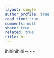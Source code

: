 ```yaml
---
layout: single
author_profile: true
read_time: true
comments: null
share: true
related: true
title: hi
---
```


ihihihihihi~~~~